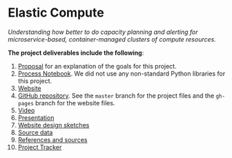 # Elastic Compute

_Understanding how better to do capacity planning and alerting for microservice-based, container-managed clusters of compute resources._

**The project deliverables include the following**:

1. [Proposal](https://github.com/harvard-team-pivot/elastic-compute/wiki/Project-Proposal) for an explanation of the goals for this project.
2. [Process Notebook](https://github.com/harvard-team-pivot/elastic-compute/blob/master/elasticCompute.ipynb).  We did not use any non-standard Python libraries for this project.
3. [Website](http://harvard-team-pivot.github.io/elastic-compute/)
4. [GitHub repository](https://github.com/harvard-team-pivot/elastic-compute).  See the `master` branch for the project files and the `gh-pages` branch for the website files.
5. [Video](https://www.youtube.com/watch?v=9Hat1SxM8jU)
6. [Presentation](https://github.com/harvard-team-pivot/elastic-compute/tree/master/presentation)
6. [Website design sketches](https://github.com/harvard-team-pivot/elastic-compute/raw/master/website-design/Elastic%20Compute%20-%20Web%20Design.pdf)
7. [Source data](https://github.com/harvard-team-pivot/elastic-compute/tree/master/data)
8. [References and sources](http://harvard-team-pivot.github.io/elastic-compute/references.html)
9. [Project Tracker](https://www.pivotaltracker.com/n/projects/1480380)

